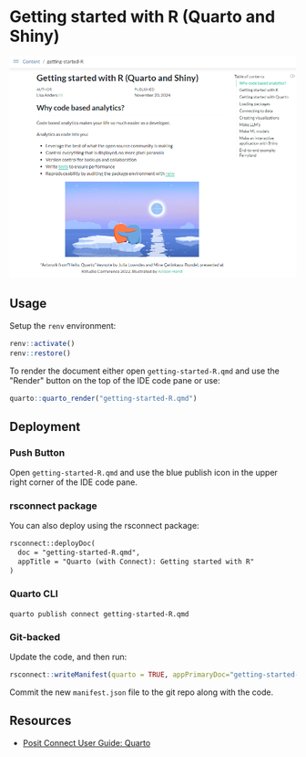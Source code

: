 # Getting started with R (Quarto and Shiny)

![screenshot of Quarto report](img/getting-started-R.png)

## Usage

Setup the `renv` environment:

```r
renv::activate()
renv::restore()
```

To render the document either open `getting-started-R.qmd` and use the "Render" button on the top of the IDE code pane or use:

```r
quarto::quarto_render("getting-started-R.qmd")
```

## Deployment

### Push Button

Open `getting-started-R.qmd` and use the blue publish icon in the upper right corner of the IDE code pane.

### rsconnect package

You can also deploy using the rsconnect package:

```
rsconnect::deployDoc(
  doc = "getting-started-R.qmd",
  appTitle = "Quarto (with Connect): Getting started with R"
)
```

### Quarto CLI

```
quarto publish connect getting-started-R.qmd
```

### Git-backed

Update the code, and then run:

```r
rsconnect::writeManifest(quarto = TRUE, appPrimaryDoc="getting-started-R.qmd")
```

Commit the new `manifest.json` file to the git repo along with the code.

## Resources

- [Posit Connect User Guide: Quarto](https://docs.posit.co/connect/user/quarto/)

